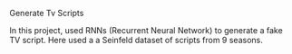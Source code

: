 Generate Tv Scripts

In this project, used RNNs (Recurrent Neural Network) to generate a fake TV script.
Here used a a Seinfeld dataset of scripts from 9 seasons.
